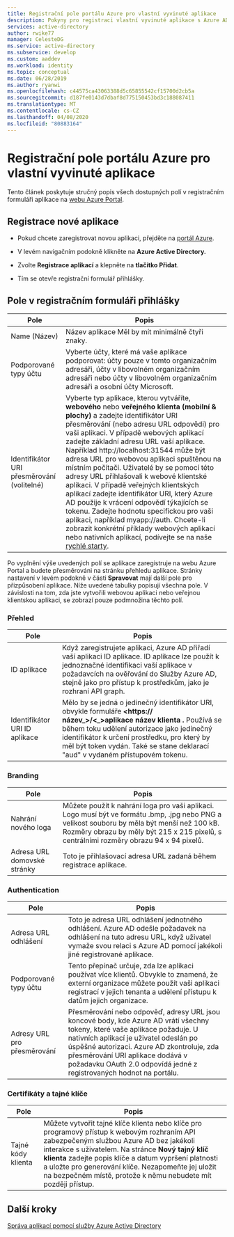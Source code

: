 ```yaml
---
title: Registrační pole portálu Azure pro vlastní vyvinuté aplikace
description: Pokyny pro registraci vlastní vyvinuté aplikace s Azure AD
services: active-directory
author: rwike77
manager: CelesteDG
ms.service: active-directory
ms.subservice: develop
ms.custom: aaddev
ms.workload: identity
ms.topic: conceptual
ms.date: 06/28/2019
ms.author: ryanwi
ms.openlocfilehash: c44575ca43063388d5c65855542cf15700d2cb5a
ms.sourcegitcommit: d187fe0143d7dbaf8d775150453bd3c188087411
ms.translationtype: MT
ms.contentlocale: cs-CZ
ms.lasthandoff: 04/08/2020
ms.locfileid: "80883164"
---
```

# <a name="azure-portal-registration-fields-for-custom-developed-apps"></a>Registrační pole portálu Azure pro vlastní vyvinuté aplikace

Tento článek poskytuje stručný popis všech dostupných polí v registračním formuláři aplikace na [webu Azure Portal](https://portal.azure.com).

## <a name="register-a-new-application"></a>Registrace nové aplikace

-   Pokud chcete zaregistrovat novou aplikaci, přejděte na [portál Azure](https://portal.azure.com).

-   V levém navigačním podokně klikněte na **Azure Active Directory.**

-   Zvolte **Registrace aplikací** a klepněte na **tlačítko Přidat**.

-   Tím se otevře registrační formulář přihlášky.

## <a name="fields-in-the-application-registration-form"></a>Pole v registračním formuláři přihlášky

| Pole            | Popis                                                                              |
|------------------|------------------------------------------------------------------------------------------|
| Name (Název)             | Název aplikace Měl by mít minimálně čtyři znaky.                |
| Podporované typy účtu| Vyberte účty, které má vaše aplikace podporovat: účty pouze v tomto organizačním adresáři, účty v libovolném organizačním adresáři nebo účty v libovolném organizačním adresáři a osobní účty Microsoft.  |
| Identifikátor URI přesměrování (volitelné) | Vyberte typ aplikace, kterou vytváříte, **webového** nebo **veřejného klienta (mobilní & plochy)** a zadejte identifikátor URI přesměrování (nebo adresu URL odpovědi) pro vaši aplikaci. V případě webových aplikací zadejte základní adresu URL vaší aplikace. Například http://localhost:31544 může být adresa URL pro webovou aplikaci spuštěnou na místním počítači. Uživatelé by se pomocí této adresy URL přihlašovali k webové klientské aplikaci. V případě veřejných klientských aplikací zadejte identifikátor URI, který Azure AD použije k vrácení odpovědí týkajících se tokenu. Zadejte hodnotu specifickou pro vaši aplikaci, například myapp://auth. Chcete-li zobrazit konkrétní příklady webových aplikací nebo nativních aplikací, podívejte se na naše [rychlé starty](https://docs.microsoft.com/azure/active-directory/develop).|

Po vyplnění výše uvedených polí se aplikace zaregistruje na webu Azure Portal a budete přesměrováni na stránku přehledu aplikace. Stránky nastavení v levém podokně v části **Spravovat** mají další pole pro přizpůsobení aplikace. Níže uvedené tabulky popisují všechna pole. V závislosti na tom, zda jste vytvořili webovou aplikaci nebo veřejnou klientskou aplikaci, se zobrazí pouze podmnožina těchto polí.

### <a name="overview"></a>Přehled

| Pole           | Popis        |
|-----------------|-----------------------------------------------------------------------------------------------------------------------------------------------------------------------------------------------------------------------------------------------------------------------------------------------------------------|
| ID aplikace  | Když zaregistrujete aplikaci, Azure AD přiřadí vaší aplikaci ID aplikace. ID aplikace lze použít k jednoznačné identifikaci vaší aplikace v požadavcích na ověřování do Služby Azure AD, stejně jako pro přístup k prostředkům, jako je rozhraní API graph.                                                          |
| Identifikátor URI ID aplikace      | Mělo by se jedná o jedinečný identifikátor URI, obvykle formuláře **&lt;https:// název\_&gt;/&lt;\_&gt;aplikace název klienta .** Používá se během toku udělení autorizace jako jedinečný identifikátor k určení prostředku, pro který by měl být token vydán. Také se stane deklarací "aud" v vydaném přístupovém tokenu. |

### <a name="branding"></a>Branding

| Pole           | Popis        |
|-----------------|-----------------------------------------------------------------------------------------------------------------------------------------------------------------------------------------------------------------------------------------------------------------------------------------------------------------|
| Nahrání nového loga | Můžete použít k nahrání loga pro vaši aplikaci. Logo musí být ve formátu .bmp, .jpg nebo PNG a velikost souboru by měla být menší než 100 kB. Rozměry obrazu by měly být 215 x 215 pixelů, s centrálními rozměry obrazu 94 x 94 pixelů.|
| Adresa URL domovské stránky   | Toto je přihlašovací adresa URL zadaná během registrace aplikace.|

### <a name="authentication"></a>Authentication

| Pole           | Popis        |
|-----------------|-----------------------------------------------------------------------------------------------------------------------------------------------------------------------------------------------------------------------------------------------------------------------------------------------------------------|
| Adresa URL odhlášení      | Toto je adresa URL odhlášení jednotného odhlášení. Azure AD odešle požadavek na odhlášení na tuto adresu URL, když uživatel vymaže svou relaci s Azure AD pomocí jakékoli jiné registrované aplikace.|
| Podporované typy účtu  | Tento přepínač určuje, zda lze aplikaci používat více klientů. Obvykle to znamená, že externí organizace můžete použít vaši aplikaci registrací v jejich tenanta a udělení přístupu k datům jejich organizace.|
| Adresy URL pro přesměrování      | Přesměrování nebo odpověď, adresy URL jsou koncové body, kde Azure AD vrátí všechny tokeny, které vaše aplikace požaduje. U nativních aplikací je uživatel odeslán po úspěšné autorizaci. Azure AD zkontroluje, zda přesměrování URI aplikace dodává v požadavku OAuth 2.0 odpovídá jedné z registrovaných hodnot na portálu.|

### <a name="certificates-and-secrets"></a>Certifikáty a tajné klíče

| Pole           | Popis        |
|-----------------|-----------------------------------------------------------------------------------------------------------------------------------------------------------------------------------------------------------------------------------------------------------------------------------------------------------------|
| Tajné kódy klienta            | Můžete vytvořit tajné klíče klienta nebo klíče pro programový přístup k webovým rozhraním API zabezpečeným službou Azure AD bez jakékoli interakce s uživatelem. Na stránce **Nový tajný klíč klienta** zadejte popis klíče a datum vypršení platnosti a uložte pro generování klíče. Nezapomeňte jej uložit na bezpečném místě, protože k němu nebudete mít později přístup.             |

## <a name="next-steps"></a>Další kroky

[Správa aplikací pomocí služby Azure Active Directory](../manage-apps/what-is-application-management.md)

